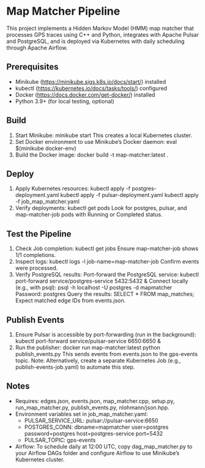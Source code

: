# Map Matcher Pipeline

This project implements a Hidden Markov Model (HMM) map matcher that processes GPS traces using C++ and Python, integrates with Apache Pulsar and PostgreSQL, and is deployed via Kubernetes with daily scheduling through Apache Airflow.

## Prerequisites
- Minikube (https://minikube.sigs.k8s.io/docs/start/) installed
- kubectl (https://kubernetes.io/docs/tasks/tools/) configured
- Docker (https://docs.docker.com/get-docker/) installed
- Python 3.9+ (for local testing, optional)

## Build
1. Start Minikube:
   minikube start
   This creates a local Kubernetes cluster.
2. Set Docker environment to use Minikube’s Docker daemon:
   eval $(minikube docker-env)
3. Build the Docker image:
   docker build -t map-matcher:latest .


## Deploy
1. Apply Kubernetes resources:
   kubectl apply -f postgres-deployment.yaml
   kubectl apply -f pulsar-deployment.yaml
   kubectl apply -f job_map_matcher.yaml
2. Verify deployments:
   kubectl get pods
   Look for postgres, pulsar, and map-matcher-job pods with Running or Completed status.

## Test the Pipeline
1. Check Job completion:
   kubectl get jobs
   Ensure map-matcher-job shows 1/1 completions.
2. Inspect logs:
   kubectl logs -l job-name=map-matcher-job
   Confirm events were processed.
3. Verify PostgreSQL results:
   Port-forward the PostgreSQL service:
   kubectl port-forward service/postgres-service 5432:5432 &
   Connect locally (e.g., with psql):
   psql -h localhost -U postgres -d mapmatcher
   Password: postgres
   Query the results:
   SELECT * FROM map_matches;
   Expect matched edge IDs from events.json.
   
## Publish Events
1. Ensure Pulsar is accessible by port-forwarding (run in the background):
   kubectl port-forward service/pulsar-service 6650:6650 &
2. Run the publisher:
   docker run map-matcher:latest python publish_events.py
   This sends events from events.json to the gps-events topic.
   Note: Alternatively, create a separate Kubernetes Job (e.g., publish-events-job.yaml) to automate this step.


## Notes
- Requires: edges.json, events.json, map_matcher.cpp, setup.py, run_map_matcher.py, publish_events.py, nlohmann/json.hpp.
- Environment variables set in job_map_matcher.yaml:
  - PULSAR_SERVICE_URL: pulsar://pulsar-service:6650
  - POSTGRES_CONN: dbname=mapmatcher user=postgres password=postgres host=postgres-service port=5432
  - PULSAR_TOPIC: gps-events
- Airflow: To schedule daily at 12:00 UTC, copy dag_map_matcher.py to your Airflow DAGs folder and configure Airflow to use Minikube’s Kubernetes cluster.
